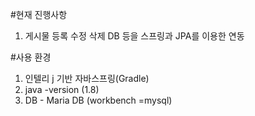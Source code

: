 #현재 진행사항
1. 게시물 등록 수정 삭제 DB 등을 스프링과 JPA를 이용한  연동

#사용 환경
1. 인텔리 j 기반 자바스프링(Gradle)
2. java -version (1.8)
3. DB - Maria DB (workbench =mysql)
